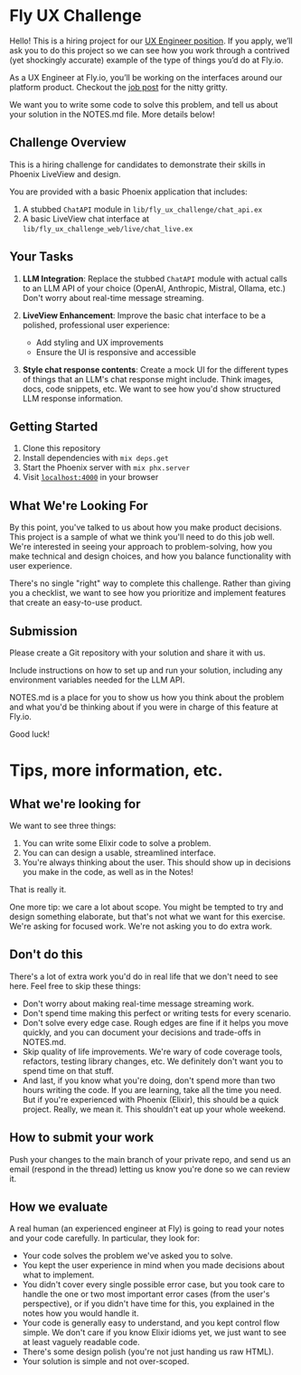 # Fly UX Challenge

Hello! This is a hiring project for our [UX Engineer position](https://fly.io/jobs/ux-engineer/). If you apply, we’ll ask you to do this project so we can see how you work through a contrived (yet shockingly accurate) example of the type of things you’d do at Fly.io.

As a UX Engineer at Fly.io, you’ll be working on the interfaces around our platform product. Checkout the [job post](https://fly.io/jobs/ux-engineer/) for the nitty gritty.

We want you to write some code to solve this problem, and tell us about your solution in the NOTES.md file. More details below!

## Challenge Overview

This is a hiring challenge for candidates to demonstrate their skills in Phoenix LiveView and design.

You are provided with a basic Phoenix application that includes:

1. A stubbed `ChatAPI` module in `lib/fly_ux_challenge/chat_api.ex`
2. A basic LiveView chat interface at `lib/fly_ux_challenge_web/live/chat_live.ex`

## Your Tasks

1. **LLM Integration**: Replace the stubbed `ChatAPI` module with actual calls to an LLM API of your choice (OpenAI, Anthropic, Mistral, Ollama, etc.) Don't worry about real-time message streaming.

2. **LiveView Enhancement**: Improve the basic chat interface to be a polished, professional user experience:
   - Add styling and UX improvements
   - Ensure the UI is responsive and accessible

3. **Style chat response contents**: Create a mock UI for the different types of things that an LLM's chat response might include. Think images, docs, code snippets, etc. We want to see how you'd show structured LLM response information.

## Getting Started

1. Clone this repository
2. Install dependencies with `mix deps.get`
3. Start the Phoenix server with `mix phx.server`
4. Visit [`localhost:4000`](http://localhost:4000) in your browser

## What We're Looking For

By this point, you've talked to us about how you make product decisions. This project is a sample of what we think you'll need to do this job well. We're interested in seeing your approach to problem-solving, how you make technical and design choices, and how you balance functionality with user experience.

There's no single "right" way to complete this challenge. Rather than giving you a checklist, we want to see how you prioritize and implement features that create an easy-to-use product.

## Submission

Please create a Git repository with your solution and share it with us.

Include instructions on how to set up and run your solution, including any environment variables needed for the LLM API.

NOTES.md is a place for you to show us how you think about the problem and what you'd be thinking about if you were in charge of this feature at Fly.io.

Good luck!

# Tips, more information, etc.

## What we're looking for

We want to see three things:

1. You can write some Elixir code to solve a problem.
2. You can can design a usable, streamlined interface.
3. You're always thinking about the user. This should show up in decisions you make in the code, as well as in the Notes!

That is really it.

One more tip: we care a lot about scope. You might be tempted to try and design something elaborate, but that's not what we want for this exercise. We're asking for focused work. We're not asking you to do extra work.

## Don't do this

There's a lot of extra work you'd do in real life that we don't need to see here. Feel free to skip these things:

* Don't worry about making real-time message streaming work.
* Don't spend time making this perfect or writing tests for every scenario.
* Don't solve every edge case. Rough edges are fine if it helps you move quickly, and you can document your decisions and trade-offs in NOTES.md.
* Skip quality of life improvements. We're wary of code coverage tools, refactors, testing library changes, etc. We definitely don't want you to spend time on that stuff.
* And last, if you know what you're doing, don't spend more than two hours writing the code. If you are learning, take all the time you need. But if you're experienced with Phoenix (Elixir), this should be a quick project. Really, we mean it. This shouldn't eat up your whole weekend.

## How to submit your work
Push your changes to the main branch of your private repo, and send us an email (respond in the thread) letting us know you're done so we can review it.

## How we evaluate
A real human (an experienced engineer at Fly) is going to read your notes and your code carefully. In particular, they look for:

* Your code solves the problem we've asked you to solve.
* You kept the user experience in mind when you made decisions about what to implement.
* You didn't cover every single possible error case, but you took care to handle the one or two most important error cases (from the user's perspective), or if you didn't have time for this, you explained in the notes how you would handle it.
* Your code is generally easy to understand, and you kept control flow simple. We don't care if you know Elixir idioms yet, we just want to see at least vaguely readable code.
* There's some design polish (you're not just handing us raw HTML).
* Your solution is simple and not over-scoped.